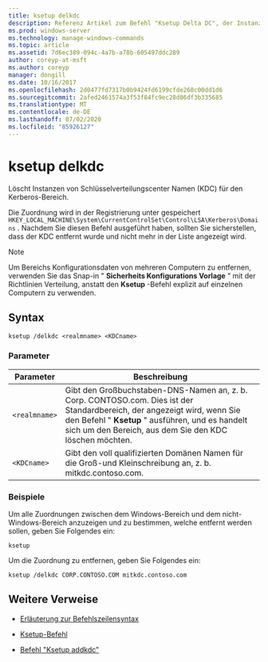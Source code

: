 ```yaml
---
title: ksetup delkdc
description: Referenz Artikel zum Befehl "Ksetup Delta DC", der Instanzen von Schlüsselverteilungscenter Namen (KDC) für den Kerberos-Bereich löscht.
ms.prod: windows-server
ms.technology: manage-windows-commands
ms.topic: article
ms.assetid: 7d6ec389-094c-4a7b-a78b-605497ddc289
author: coreyp-at-msft
ms.author: coreyp
manager: dongill
ms.date: 10/16/2017
ms.openlocfilehash: 2d0477fd7317b0b9424fd6199cfde268c00dd1d6
ms.sourcegitcommit: 2afed2461574a3f53f84fc9ec28d86df3b335685
ms.translationtype: MT
ms.contentlocale: de-DE
ms.lasthandoff: 07/02/2020
ms.locfileid: "85926127"
---
```

# <a name="ksetup-delkdc"></a>ksetup delkdc

Löscht Instanzen von Schlüsselverteilungscenter Namen (KDC) für den Kerberos-Bereich.

Die Zuordnung wird in der Registrierung unter gespeichert `HKEY_LOCAL_MACHINE\System\CurrentControlSet\Control\LSA\Kerberos\Domains` . Nachdem Sie diesen Befehl ausgeführt haben, sollten Sie sicherstellen, dass der KDC entfernt wurde und nicht mehr in der Liste angezeigt wird.

> [!NOTE]
> Um Bereichs Konfigurationsdaten von mehreren Computern zu entfernen, verwenden Sie das Snap-in " **Sicherheits Konfigurations Vorlage** " mit der Richtlinien Verteilung, anstatt den **Ksetup** -Befehl explizit auf einzelnen Computern zu verwenden.

## <a name="syntax"></a>Syntax

```
ksetup /delkdc <realmname> <KDCname>
```

### <a name="parameters"></a>Parameter

| Parameter | Beschreibung |
| --------- | ----------- |
| `<realmname>` | Gibt den Großbuchstaben-DNS-Namen an, z. b. Corp. CONTOSO.com. Dies ist der Standardbereich, der angezeigt wird, wenn Sie den Befehl " **Ksetup** " ausführen, und es handelt sich um den Bereich, aus dem Sie den KDC löschen möchten. |
| `<KDCname>` | Gibt den voll qualifizierten Domänen Namen für die Groß-und Kleinschreibung an, z. b. mitkdc.contoso.com. |

### <a name="examples"></a>Beispiele

Um alle Zuordnungen zwischen dem Windows-Bereich und dem nicht-Windows-Bereich anzuzeigen und zu bestimmen, welche entfernt werden sollen, geben Sie Folgendes ein:

```
ksetup
```

Um die Zuordnung zu entfernen, geben Sie Folgendes ein:

```
ksetup /delkdc CORP.CONTOSO.COM mitkdc.contoso.com
```

## <a name="additional-references"></a>Weitere Verweise

- [Erläuterung zur Befehlszeilensyntax](command-line-syntax-key.md)

- [Ksetup-Befehl](ksetup.md)

- [Befehl "Ksetup addkdc"](ksetup-addkdc.md)